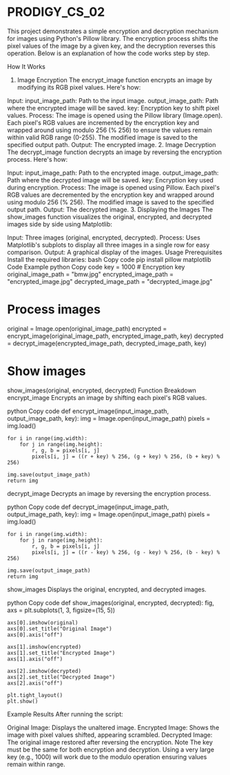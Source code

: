 # PRODIGY_CS_02
This project demonstrates a simple encryption and decryption mechanism for images using Python's Pillow library. The encryption process shifts the pixel values of the image by a given key, and the decryption reverses this operation. Below is an explanation of how the code works step by step.

How It Works
1. Image Encryption
The encrypt_image function encrypts an image by modifying its RGB pixel values. Here's how:

Input:
input_image_path: Path to the input image.
output_image_path: Path where the encrypted image will be saved.
key: Encryption key to shift pixel values.
Process:
The image is opened using the Pillow library (Image.open).
Each pixel's RGB values are incremented by the encryption key and wrapped around using modulo 256 (% 256) to ensure the values remain within valid RGB range (0-255).
The modified image is saved to the specified output path.
Output: The encrypted image.
2. Image Decryption
The decrypt_image function decrypts an image by reversing the encryption process. Here's how:

Input:
input_image_path: Path to the encrypted image.
output_image_path: Path where the decrypted image will be saved.
key: Encryption key used during encryption.
Process:
The image is opened using Pillow.
Each pixel's RGB values are decremented by the encryption key and wrapped around using modulo 256 (% 256).
The modified image is saved to the specified output path.
Output: The decrypted image.
3. Displaying the Images
The show_images function visualizes the original, encrypted, and decrypted images side by side using Matplotlib:

Input: Three images (original, encrypted, decrypted).
Process: Uses Matplotlib's subplots to display all three images in a single row for easy comparison.
Output: A graphical display of the images.
Usage
Prerequisites
Install the required libraries:
bash
Copy code
pip install pillow matplotlib
Code Example
python
Copy code
key = 1000  # Encryption key
original_image_path = "bmw.jpg"
encrypted_image_path = "encrypted_image.jpg"
decrypted_image_path = "decrypted_image.jpg"

# Process images
original = Image.open(original_image_path)
encrypted = encrypt_image(original_image_path, encrypted_image_path, key)
decrypted = decrypt_image(encrypted_image_path, decrypted_image_path, key)

# Show images
show_images(original, encrypted, decrypted)
Function Breakdown
encrypt_image
Encrypts an image by shifting each pixel's RGB values.

python
Copy code
def encrypt_image(input_image_path, output_image_path, key):
    img = Image.open(input_image_path)
    pixels = img.load()

    for i in range(img.width):
        for j in range(img.height):
            r, g, b = pixels[i, j]
            pixels[i, j] = ((r + key) % 256, (g + key) % 256, (b + key) % 256)

    img.save(output_image_path)
    return img
decrypt_image
Decrypts an image by reversing the encryption process.

python
Copy code
def decrypt_image(input_image_path, output_image_path, key):
    img = Image.open(input_image_path)
    pixels = img.load()

    for i in range(img.width):
        for j in range(img.height):
            r, g, b = pixels[i, j]
            pixels[i, j] = ((r - key) % 256, (g - key) % 256, (b - key) % 256)

    img.save(output_image_path)
    return img
show_images
Displays the original, encrypted, and decrypted images.

python
Copy code
def show_images(original, encrypted, decrypted):
    fig, axs = plt.subplots(1, 3, figsize=(15, 5))

    axs[0].imshow(original)
    axs[0].set_title("Original Image")
    axs[0].axis("off")

    axs[1].imshow(encrypted)
    axs[1].set_title("Encrypted Image")
    axs[1].axis("off")

    axs[2].imshow(decrypted)
    axs[2].set_title("Decrypted Image")
    axs[2].axis("off")

    plt.tight_layout()
    plt.show()
Example Results
After running the script:

Original Image: Displays the unaltered image.
Encrypted Image: Shows the image with pixel values shifted, appearing scrambled.
Decrypted Image: The original image restored after reversing the encryption.
Note
The key must be the same for both encryption and decryption.
Using a very large key (e.g., 1000) will work due to the modulo operation ensuring values remain within range.

